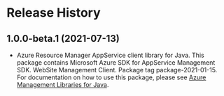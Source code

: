 # Release History

## 1.0.0-beta.1 (2021-07-13)

- Azure Resource Manager AppService client library for Java. This package contains Microsoft Azure SDK for AppService Management SDK. WebSite Management Client. Package tag package-2021-01-15. For documentation on how to use this package, please see [Azure Management Libraries for Java](https://aka.ms/azsdk/java/mgmt).
